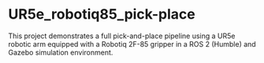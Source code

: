 # UR5e_robotiq85_pick-place
This project demonstrates a full pick-and-place pipeline using a UR5e robotic arm equipped with a Robotiq 2F-85 gripper in a ROS 2 (Humble) and Gazebo simulation environment.
